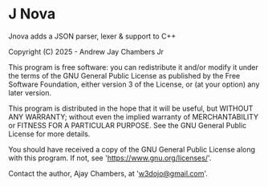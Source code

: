 # **J Nova**

Jnova adds a JSON parser, lexer & support to C++

Copyright (C) 2025 - Andrew Jay Chambers Jr

This program is free software: you can redistribute it and/or modify
it under the terms of the GNU General Public License as published by
the Free Software Foundation, either version 3 of the License, or
(at your option) any later version.

This program is distributed in the hope that it will be useful,
but WITHOUT ANY WARRANTY; without even the implied warranty of
MERCHANTABILITY or FITNESS FOR A PARTICULAR PURPOSE.  See the
GNU General Public License for more details.

You should have received a copy of the GNU General Public License
along with this program.  If not, see 'https://www.gnu.org/licenses/'.


Contact the author, Ajay Chambers, at 'w3dojo@gmail.com'.
